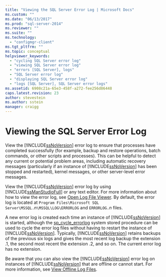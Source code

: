 ```yaml
---
title: "Viewing the SQL Server Error Log | Microsoft Docs"
ms.custom: ""
ms.date: "06/13/2017"
ms.prod: "sql-server-2014"
ms.reviewer: ""
ms.suite: ""
ms.technology: 
  - "configmgr-client"
ms.tgt_pltfrm: ""
ms.topic: conceptual
helpviewer_keywords: 
  - "cycling SQL Server error log"
  - "viewing SQL Server error log"
  - "errors [SQL Server], logs"
  - "SQL Server error log"
  - "displaying SQL Server error log"
  - "logs [SQL Server], SQL Server error logs"
ms.assetid: 6908c21a-65e3-458f-a272-fee256d86448
caps.latest.revision: 23
author: stevestein
ms.author: sstein
manager: craigg
---
```

# Viewing the SQL Server Error Log
  View the [!INCLUDE[ssNoVersion](../../includes/ssnoversion-md.md)] error log to ensure that processes have completed successfully (for example, backup and restore operations, batch commands, or other scripts and processes). This can be helpful to detect any current or potential problem areas, including automatic recovery messages (particularly if an instance of [!INCLUDE[ssNoVersion](../../includes/ssnoversion-md.md)] has been stopped and restarted), kernel messages, or other server-level error messages.  
  
 View the [!INCLUDE[ssNoVersion](../../includes/ssnoversion-md.md)] error log by using [!INCLUDE[ssManStudioFull](../../includes/ssmanstudiofull-md.md)] or any text editor. For more information about how to view the error log, see [Open Log File Viewer](../../relational-databases/logs/log-file-viewer.md). By default, the error log is located at `Program Files\Microsoft SQL Server\MSSQL.`*n*`\MSSQL\LOG\ERRORLOG` and `ERRORLOG.`*n* files.  
  
 A new error log is created each time an instance of [!INCLUDE[ssNoVersion](../../includes/ssnoversion-md.md)] is started, although the [sp_cycle_errorlog](/sql/relational-databases/system-stored-procedures/sp-cycle-errorlog-transact-sql) system stored procedure can be used to cycle the error log files without having to restart the instance of [!INCLUDE[ssNoVersion](../../includes/ssnoversion-md.md)]. Typically, [!INCLUDE[ssNoVersion](../../includes/ssnoversion-md.md)] retains backups of the previous six logs and gives the most recent log backup the extension .1, the second most recent the extension .2, and so on. The current error log has no extension.  
  
 Be aware that you can also view the [!INCLUDE[ssNoVersion](../../includes/ssnoversion-md.md)] error log on instances of [!INCLUDE[ssNoVersion](../../includes/ssnoversion-md.md)] that are offline or cannot start. For more information, see [View Offline Log Files](../../relational-databases/logs/view-offline-log-files.md).  
  
  
